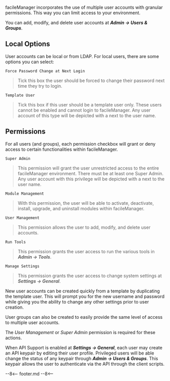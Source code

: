 facileManager incorporates the use of multiple user accounts with granular permissions. This way you can limit access to your environment.

You can add, modify, and delete user accounts at **_Admin → Users & Groups_**.

## Local Options
User accounts can be local or from LDAP. For local users, there are some options you can select:

`Force Password Change at Next Login`
>Tick this box the user should be forced to change their password next time they try to login.

`Template User`
>Tick this box if this user should be a template user only. These users cannot be enabled and cannot login to facileManager. Any user account of this type will be depicted with a  next to the user name.

## Permissions
For all users (and groups), each permission checkbox will grant or deny access to certain functionalities within facileManager.

`Super Admin`
>This permission will grant the user unrestricted access to the entire facileManager environment. There must be at least one Super Admin. Any user account with this privilege will be depicted with a  next to the user name.

`Module Management`
>With this permission, the user will be able to activate, deactivate, install, upgrade, and uninstall modules within facileManager.

`User Management`
>This permission allows the user to add, modify, and delete user accounts.

`Run Tools`
>This permission grants the user access to run the various tools in **_Admin → Tools_**.

`Manage Settings`
>This permission grants the user access to change system settings at **_Settings → General_**.

New user accounts can be created quickly from a template by duplicating the template user. This will prompt you for the new username and password while giving you the ability to change any other settings prior to user creation.

User groups can also be created to easily provide the same level of access to multiple user accounts.

The _User Management_ or _Super Admin_ permission is required for these actions.

When API Support is enabled at **_Settings → General_**, each user may create an API keypair by editing their user profile. Privileged users will be able change the status of any keypair through **_Admin → Users & Groups_**. This keypair allows the user to authenticate via the API through the client scripts.

--8<--
footer.md
--8<--

